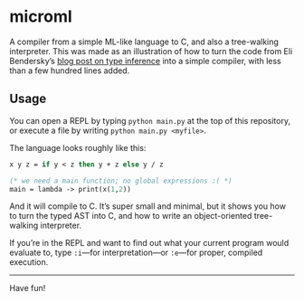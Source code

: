 # microml

A compiler from a simple ML-like language to C, and also a tree-walking
interpreter. This was made as an illustration of how to turn the code from
Eli Bendersky’s [blog post on type inference](https://eli.thegreenplace.net/2018/type-inference/)
into a simple compiler, with less than a few hundred lines added.

## Usage

You can open a REPL by typing `python main.py` at the top of this repository,
or execute a file by writing `python main.py <myfile>`.

The language looks roughly like this:

```ml
x y z = if y < z then y + z else y / z

(* we need a main function; no global expressions :( *)
main = lambda -> print(x(1,2))
```

And it will compile to C. It’s super small and minimal, but it shows you how to
turn the typed AST into C, and how to write an object-oriented tree-walking
interpreter.

If you’re in the REPL and want to find out what your current program would
evaluate to, type `:i`—for interpretation—or `:e`—for proper, compiled
execution.

<hr/>

Have fun!
